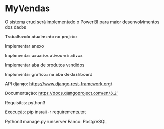 # MyVendas
O sistema crud será implementado o Power BI para maior desenvolvimentos dos dados

Trabalhando atualmente no projeto:

Implementar anexo

Implementar usuarios ativos e inativos

Implementar aba de produtos vendidos

Implementar graficos na aba de dashboard

API django:
https://www.django-rest-framework.org/

Documentação:
https://docs.djangoproject.com/en/3.2/

Requisitos: python3

Execução: pip install -r requirements.txt

Python3 manage.py runserver
Banco: PostgreSQL
